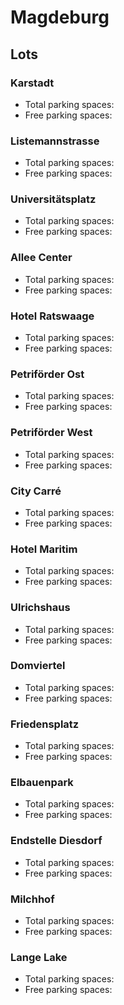 
# Magdeburg
## Lots

### Karstadt

* Total parking spaces: <Value topic="parken-dd/parken-dd/Magdeburg/magdeburgkarstadt/total"/>
* Free parking spaces: <Value topic="parken-dd/parken-dd/Magdeburg/magdeburgkarstadt/free"/>


### Listemannstrasse

* Total parking spaces: <Value topic="parken-dd/parken-dd/Magdeburg/magdeburglistemannstrasse/total"/>
* Free parking spaces: <Value topic="parken-dd/parken-dd/Magdeburg/magdeburglistemannstrasse/free"/>


### Universitätsplatz

* Total parking spaces: <Value topic="parken-dd/parken-dd/Magdeburg/magdeburguniversitaetsplatz/total"/>
* Free parking spaces: <Value topic="parken-dd/parken-dd/Magdeburg/magdeburguniversitaetsplatz/free"/>


### Allee Center

* Total parking spaces: <Value topic="parken-dd/parken-dd/Magdeburg/magdeburgalleecenter/total"/>
* Free parking spaces: <Value topic="parken-dd/parken-dd/Magdeburg/magdeburgalleecenter/free"/>


### Hotel Ratswaage

* Total parking spaces: <Value topic="parken-dd/parken-dd/Magdeburg/magdeburghotelratswaage/total"/>
* Free parking spaces: <Value topic="parken-dd/parken-dd/Magdeburg/magdeburghotelratswaage/free"/>


### Petriförder Ost

* Total parking spaces: <Value topic="parken-dd/parken-dd/Magdeburg/magdeburgpetrifoerderost/total"/>
* Free parking spaces: <Value topic="parken-dd/parken-dd/Magdeburg/magdeburgpetrifoerderost/free"/>


### Petriförder West

* Total parking spaces: <Value topic="parken-dd/parken-dd/Magdeburg/magdeburgpetrifoerderwest/total"/>
* Free parking spaces: <Value topic="parken-dd/parken-dd/Magdeburg/magdeburgpetrifoerderwest/free"/>


### City Carré

* Total parking spaces: <Value topic="parken-dd/parken-dd/Magdeburg/magdeburgcitycarré/total"/>
* Free parking spaces: <Value topic="parken-dd/parken-dd/Magdeburg/magdeburgcitycarré/free"/>


### Hotel Maritim

* Total parking spaces: <Value topic="parken-dd/parken-dd/Magdeburg/magdeburghotelmaritim/total"/>
* Free parking spaces: <Value topic="parken-dd/parken-dd/Magdeburg/magdeburghotelmaritim/free"/>


### Ulrichshaus

* Total parking spaces: <Value topic="parken-dd/parken-dd/Magdeburg/magdeburgulrichshaus/total"/>
* Free parking spaces: <Value topic="parken-dd/parken-dd/Magdeburg/magdeburgulrichshaus/free"/>


### Domviertel

* Total parking spaces: <Value topic="parken-dd/parken-dd/Magdeburg/magdeburgdomviertel/total"/>
* Free parking spaces: <Value topic="parken-dd/parken-dd/Magdeburg/magdeburgdomviertel/free"/>


### Friedensplatz

* Total parking spaces: <Value topic="parken-dd/parken-dd/Magdeburg/magdeburgfriedensplatz/total"/>
* Free parking spaces: <Value topic="parken-dd/parken-dd/Magdeburg/magdeburgfriedensplatz/free"/>


### Elbauenpark

* Total parking spaces: <Value topic="parken-dd/parken-dd/Magdeburg/magdeburgelbauenpark/total"/>
* Free parking spaces: <Value topic="parken-dd/parken-dd/Magdeburg/magdeburgelbauenpark/free"/>


### Endstelle Diesdorf

* Total parking spaces: <Value topic="parken-dd/parken-dd/Magdeburg/magdeburgendstellediesdorf/total"/>
* Free parking spaces: <Value topic="parken-dd/parken-dd/Magdeburg/magdeburgendstellediesdorf/free"/>


### Milchhof

* Total parking spaces: <Value topic="parken-dd/parken-dd/Magdeburg/magdeburgmilchhof/total"/>
* Free parking spaces: <Value topic="parken-dd/parken-dd/Magdeburg/magdeburgmilchhof/free"/>


### Lange Lake

* Total parking spaces: <Value topic="parken-dd/parken-dd/Magdeburg/magdeburglangelake/total"/>
* Free parking spaces: <Value topic="parken-dd/parken-dd/Magdeburg/magdeburglangelake/free"/>

